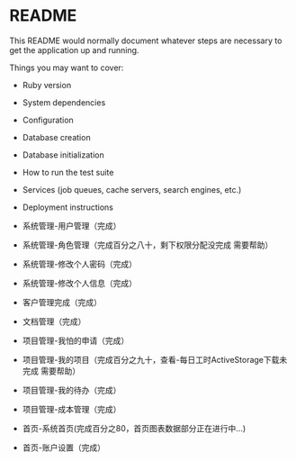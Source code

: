 # README

This README would normally document whatever steps are necessary to get the
application up and running.

Things you may want to cover:

* Ruby version

* System dependencies

* Configuration

* Database creation

* Database initialization

* How to run the test suite

* Services (job queues, cache servers, search engines, etc.)

* Deployment instructions

* 系统管理-用户管理（完成）
* 系统管理-角色管理（完成百分之八十，剩下权限分配没完成 需要帮助）
* 系统管理-修改个人密码（完成）
* 系统管理-修改个人信息（完成）
* 客户管理完成（完成）
* 文档管理（完成）
* 项目管理-我怕的申请（完成）
* 项目管理-我的项目（完成百分之九十，查看-每日工时ActiveStorage下载未完成 需要帮助）
* 项目管理-我的待办（完成）
* 项目管理-成本管理（完成）
* 首页-系统首页(完成百分之80，首页图表数据部分正在进行中...)
* 首页-账户设置（完成）

